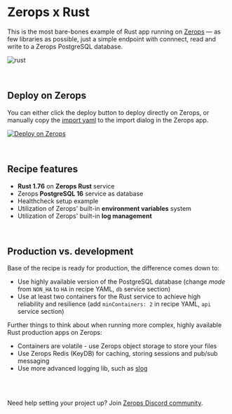 # Zerops x Rust
This is the most bare-bones example of Rust app running on [Zerops](https://zerops.io) — as few libraries as possible, just a simple endpoint with connnect, read and write to a Zerops PostgreSQL database.

![rust](https://github.com/zeropsio/recipe-shared-assets/blob/main/covers/cover-rust.png)

<br />

## Deploy on Zerops
You can either click the deploy button to deploy directly on Zerops, or manually copy the [import yaml](https://github.com/zeropsio/recipe-rust/blob/main/zerops-project-import.yml) to the import dialog in the Zerops app.

[![Deploy on Zerops](https://github.com/zeropsio/recipe-shared-assets/blob/main/deploy-button/green/deploy-button.svg)](https://app.zerops.io/recipe/rust)

<br/>

## Recipe features
- **Rust 1.76** on **Zerops Rust** service
- Zerops **PostgreSQL 16** service as database
- Healthcheck setup example
- Utilization of Zerops' built-in **environment variables** system
- Utilization of Zerops' built-in **log management**

<br/>

## Production vs. development

Base of the recipe is ready for production, the difference comes down to:

- Use highly available version of the PostgreSQL database (change *mode* from `NON_HA` to `HA` in recipe YAML, `db` service section)
- Use at least two containers for the Rust service to achieve high reliability and resilience (add `minContainers: 2` in recipe YAML, `api` service section)

Further things to think about when running more complex, highly available Rust production apps on Zerops:

- Containers are volatile - use Zerops object storage to store your files
- Use Zerops Redis (KeyDB) for caching, storing sessions and pub/sub messaging
- Use more advanced logging lib, such as [slog](https://github.com/slog-rs/slog)

<br/>
<br/>

Need help setting your project up? Join [Zerops Discord community](https://discord.com/invite/WDvCZ54).
